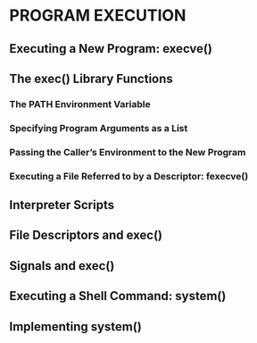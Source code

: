 # PROGRAM EXECUTION

## Executing a New Program: execve()

## The exec() Library Functions

### The PATH Environment Variable

### Specifying Program Arguments as a List

### Passing the Caller’s Environment to the New Program

### Executing a File Referred to by a Descriptor: fexecve()

## Interpreter Scripts

## File Descriptors and exec()

## Signals and exec()

## Executing a Shell Command: system()

## Implementing system()